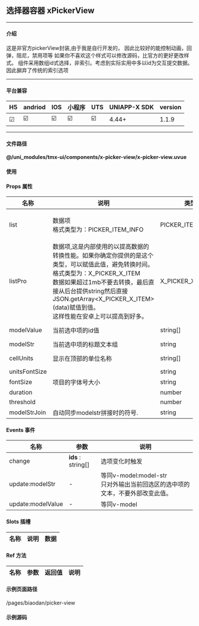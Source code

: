 
## 选择器容器 xPickerView

***

#### 介绍

这是非官方pickerView封装,由于我是自行开发的，
                因此比较好的能控制动画，回弹，阻尼，禁用项等
                如果你不喜欢这个样式可以修改源码，比官方的更好更改样式。
                组件采用数组id式选择，非索引。考虑到实际实用中多以id为交互提交数据。因此摒弃了传统的索引选项

***

#### 平台兼容

| H5 | andriod | IOS | 小程序 | UTS | UNIAPP-X SDK | version |
| --- | --- | --- | --- | --- | --- | --- |
| ☑ | ☑️ | ☑️ | ☑️ | ☑️ | 4.44+ | 1.1.9 |

***

#### 文件路径

**@/uni_modules/tmx-ui/components/x-picker-view/x-picker-view.uvue**

#### 使用

<x-picker-view></x-picker-view>

#### Props 属性

| 名称 | 说明 | 类型 | 默认值 |
| ------ | ---- | ---- | ---- |
| list | 数据项<br>格式类型为：PICKER_ITEM_INFO | PICKER_ITEM_INFO[] | () : PICKER_ITEM_INFO[] => [] as PICKER_ITEM_INFO[] |
| listPro | 数据项,这是内部使用的以提高数据的转换性能。如果你确定你提供的是这个类型，可以赋值此值，避免转换时间。<br>格式类型为：X_PICKER_X_ITEM<br>数据如果超过1mb不要去转换，最后直接从后台提供string然后直接JSON.getArray<X_PICKER_X_ITEM>(data)赋值到值。<br>这样性能在安卓上可以提高到好多。 | X_PICKER_X_ITEM[] | () : X_PICKER_X_ITEM[] => [] as X_PICKER_X_ITEM[] |
| modelValue | 当前选中项的id值 | string[] | () : string[] => [] as string[] |
| modelStr | 当前选中项的标题文本组 | string | "" |
| cellUnits | 显示在顶部的单位名称 | string[] | () : string[] => [] as string[] |
| unitsFontSize |  | string | '12' |
| fontSize | 项目的字体号大小 | string | "16" |
| duration |  | number | 300 |
| threshold |  | number | 0.9 |
| modelStrJoin | 自动同步modelstr拼接时的符号. | string | "," |



#### Events 事件

| 名称 | 参数 | 说明 |
| ------ | ---- | ---- |
| change | **ids** : string[] | 选项变化时触发 |
| update:modelStr | - | 等同v-model:model-str<br>只对外输出当前回选区的选中项的文本，不要外部改变此值。 |
| update:modelValue | - | 等同v-model |


#### Slots 插槽

| 名称 | 说明 | 数据 |
| ------ | ---- | ---- |


#### Ref 方法

| 名称 | 参数 | 返回值 | 说明 |
| ------ | ---- | ---- | ---- |


#### 示例页面路径

/pages/biaodan/picker-view

#### 示例源码

<template>
	<!-- #ifdef APP -->
	<scroll-view style="flex:1">
	<!-- #endif -->
	<!-- #ifdef MP-WEIXIN -->
	<page-meta :page-style="`background-color:${xThemeConfigBgColor}`">
		<navigation-bar :background-color="xThemeConfigNavBgColor" :front-color="xThemeConfigNavFontColor"></navigation-bar>
	</page-meta>
	<!-- #endif -->
		<x-sheet>
			<x-text font-size="18" class=" text-weight-b mb-8">选择器容器 PickerView</x-text>
			<x-text  color="#999999" class="text-size-b">
				组件采用数组id式选择，非索引。考虑到实际实用中多以id为交互提交数据。因此摒弃了传统的索引选项
			</x-text>
		</x-sheet>

		<x-sheet>
			<x-picker-view v-model:model-str="selectedStr" @change="change" v-model="selecteds" :list="list"></x-picker-view>
			<x-sheet :margin="['0','24','0','0']" color="#f5f5f5" dark-color="#333">
				<x-text color="#999999">选中的值：{{selecteds.join(',')}}</x-text>
				<x-text color="#999999">选中项的文本：{{selectedStr}}</x-text>
			</x-sheet>
		</x-sheet>
		<view style="height:50px"></view>
	<!-- #ifdef APP -->
	</scroll-view>
	<!-- #endif -->
</template>

<script lang="ts">
	import { PICKER_ITEM_INFO } from "@/uni_modules/tmx-ui/interface.uts"
	export default {
		data() {
			const items = [
				{
					"title": "1江西",
					"id": "1",
					"children": [
						{
							"title": "1南昌",
							"id": "1-1",
							"children": [
								{
									"title": "11青山湖区",
									"id": "1-1-1"
								} as PICKER_ITEM_INFO,
								{
									"title": "11高新区",
									"id": "1-1-2"
								} as PICKER_ITEM_INFO,
								{
									"title": "11红谷滩区",
									"id": "1-1-3"
								} as PICKER_ITEM_INFO
							] as PICKER_ITEM_INFO[]
						} as PICKER_ITEM_INFO,
						{
							"title": "1九江",
							"id": "1-2",
							"disabled": true
						} as PICKER_ITEM_INFO,
						{
							"title": "1赣州",
							"id": "1-3",
						} as PICKER_ITEM_INFO,
						{
							"title": "1吉安",
							"id": "1-4"
						} as PICKER_ITEM_INFO,
						{
							"title": "1抚州",
							"id": "1-5"
						} as PICKER_ITEM_INFO
					] as PICKER_ITEM_INFO[]
				},
				{
					"title": "2湖南",
					"id": "2",
					"children": [
						{
							"title": "21长沙",
							"id": "2-1",
							"children": [
								{
									"title": "21雨花区",
									"id": "2-1-2"
								} as PICKER_ITEM_INFO,
								{
									"title": "21芙蓉区",
									"id": "2-1-3"
								} as PICKER_ITEM_INFO,
								{
									"title": "21开福区",
									"id": "2-1-4"
								} as PICKER_ITEM_INFO
							] as PICKER_ITEM_INFO[]
						} as PICKER_ITEM_INFO,
						{
							"title": "2株洲",
							"id": "2-2",
							"disabled": true
						} as PICKER_ITEM_INFO,
						{
							"title": "2湘潭",
							"id": "2-3"
						} as PICKER_ITEM_INFO,
						{
							"title": "2衡阳",
							"id": "2-4"
						} as PICKER_ITEM_INFO,
						{
							"title": "2郴州",
							"id": "2-5"
						} as PICKER_ITEM_INFO
					] as PICKER_ITEM_INFO[]
				} as PICKER_ITEM_INFO,
				{
					"title": "3广东",
					"id": "3",
					"children": [
						{
							"title": "3广州",
							"id": "3-1",
							"children": [
								{
									"title": "31天河区",
									"id": "3-1-2"
								} as PICKER_ITEM_INFO,
								{
									"title": "31白云区",
									"id": "3-1-3"
								} as PICKER_ITEM_INFO,
								{
									"title": "31黄埔区",
									"id": "3-1-4"
								} as PICKER_ITEM_INFO
							] as PICKER_ITEM_INFO[]
						} as PICKER_ITEM_INFO,
						{
							"title": "3深圳",
							"id": "3-2",
							"disabled": true
						} as PICKER_ITEM_INFO,
						{
							"title": "3珠海",
							"id": "3-3"
						} as PICKER_ITEM_INFO,
						{
							"title": "3佛山",
							"id": "3-4"
						} as PICKER_ITEM_INFO,
						{
							"title": "3惠州",
							"id": "3-5"
						} as PICKER_ITEM_INFO
					] as PICKER_ITEM_INFO[]
				}
			] as PICKER_ITEM_INFO[];
			return {
				list: items,
				selecteds: ["2","2-1","2-1-2"],
				selectedStr:""

			};
		},
		methods: {
			change(ids : string[]) {
				// console.log(ids)
			}
		},
	}
</script>

<style lang="scss">

</style>
		
